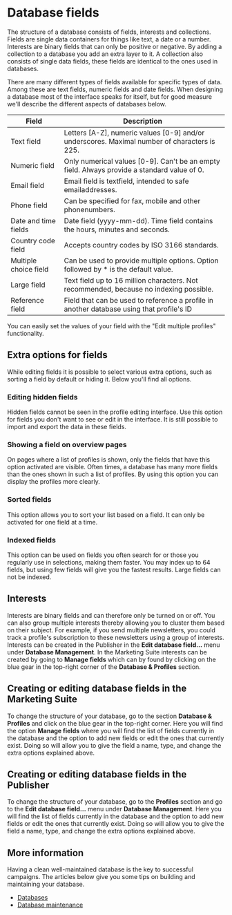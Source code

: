 # Database fields
The structure of a database consists of fields, interests and collections.
Fields are single data containers for things like text, a date or a number.
Interests are binary fields that can only be positive or negative. By adding a
collection to a database you add an extra layer to it. A collection
also consists of single data fields, these fields are identical to the ones
used in databases.

There are many different types of fields available for specific
types of data. Among these are text fields, numeric fields and date fields.
When designing a database most of the interface speaks for itself, but
for good measure we'll describe the different aspects of databases below.

| Field    	 	     	| Description																				    |
|-----------------------|-----------------------------------------------------------------------------------------------|
| Text field         	| Letters [A-Z], numeric values [0-9] and/or underscores. Maximal number of characters is 225.  |
| Numeric field      	| Only numerical values [0-9]. Can't be an empty field. Always provide a standard value of 0.   |
| Email field       	| Email field is textfield, intended to safe emailaddresses.                                    |
| Phone field        	| Can be specified for fax, mobile and other phonenumbers.				                        |
| Date and time fields 	| Date field (yyyy-mm-dd). Time field contains the hours, minutes and seconds. 					|
| Country code field   	| Accepts country codes by ISO 3166 standards.					                                |
| Multiple choice field | Can be used to provide multiple options. Option followed by * is the default value.			|
| Large field        	| Text field up to 16 million characters. Not recommended, because no indexing possible.        |
| Reference field       | Field that can be used to reference a profile in another database using that profile's ID     |

You can easily set the values of your field with the "Edit multiple profiles"
functionality.

## Extra options for fields
While editing fields it is possible to select various extra options,
such as sorting a field by default or hiding it. Below you'll find
all options.

### Editing hidden fields
Hidden fields cannot be seen in the profile editing interface. Use this
option for fields you don't want to see or edit in the interface. It is
still possible to import and export the data in these fields.

### Showing a field on overview pages
On pages where a list of profiles is shown, only the fields that have
this option activated are visible. Often times, a database has many more
fields than the ones shown in such a list of profiles. By using this
option you can display the profiles more clearly.

### Sorted fields
This option allows you to sort your list based on a field. It can only
be activated for one field at a time.

### Indexed fields
This option can be used on fields you often search for or those you regularly
use in selections, making them faster. You may index up to 64 fields, but
using few fields will give you the fastest results. Large fields can not
be indexed.

## Interests
Interests are binary fields and can therefore only be turned on or off. You
can also group multiple interests thereby allowing you to cluster them based
on their subject. For example, if you send multiple newsletters, you could
track a profile's subscription to these newsletters using a group of
interests. Interests can be created in the Publisher in the
**Edit database field...** menu under **Database Management**. In the Marketing
Suite interests can be created by going to **Manage fields** which can by found
by clicking on the blue gear in the top-right corner of the
**Database & Profiles** section.

## Creating or editing database fields in the Marketing Suite
To change the structure of your database, go to the section
**Database & Profiles** and click on the blue gear in the top-right corner.
Here you will find the option **Manage fields** where you will find the list
of fields currently in the database and the option to add new fields or
edit the ones that currently exist. Doing so will allow you to give the field
a name, type, and change the extra options explained above.

## Creating or editing database fields in the Publisher
To change the structure of your database, go to the **Profiles** section
and go to the **Edit database field...** menu under **Database Management**.
Here you will find the list of fields currently in the database and the
option to add new fields or edit the ones that currently exist. Doing so
will allow you to give the field a name, type, and change the extra
options explained above.

## More information
Having a clean well-maintained database is the key to successful campaigns.
The articles below give you some tips on building and maintaining your database.

* [Databases](./database-introduction)
* [Database maintenance](./database-maintenance)
